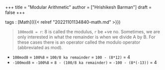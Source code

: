 +++
title = "Modular Arithmetic"
author = ["Hrishikesh Barman"]
draft = false
+++

tags
: [Math]({{< relref "20221101134840-math.md" >}})

> `100mod8 = r`: 8 is called the modulus, `r` be +ve no. Sometimes, we are only interested in what the remainder is when we divide A by B. For these cases there is an operator called the modulo operator (abbreviated as mod).

-   `100mod8` = `100%8` = `100/8 ka remainder` = `100 - (8*12)` = 4
-   `-100mod8` = `-100%8` = `8 - (100/8 ka remainder)` = `-100 - (8*(-13))` = 4
